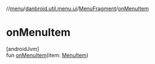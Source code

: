 //[menu](../../../index.md)/[danbroid.util.menu.ui](../index.md)/[MenuFragment](index.md)/[onMenuItem](on-menu-item.md)

# onMenuItem

[androidJvm]\
fun [onMenuItem](on-menu-item.md)(item: [MenuItem](../../danbroid.util.menu/-menu-item/index.md))
